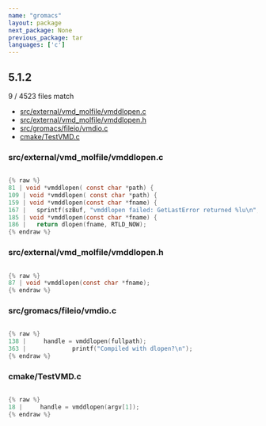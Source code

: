 ```yaml
---
name: "gromacs"
layout: package
next_package: None
previous_package: tar
languages: ['c']
---
```

## 5.1.2
9 / 4523 files match

 - [src/external/vmd_molfile/vmddlopen.c](#srcexternalvmd_molfilevmddlopenc)
 - [src/external/vmd_molfile/vmddlopen.h](#srcexternalvmd_molfilevmddlopenh)
 - [src/gromacs/fileio/vmdio.c](#srcgromacsfileiovmdioc)
 - [cmake/TestVMD.c](#cmaketestvmdc)

### src/external/vmd_molfile/vmddlopen.c

```c

{% raw %}
81 | void *vmddlopen( const char *path) {
109 | void *vmddlopen( const char *path) {
159 | void *vmddlopen(const char *fname) {
167 |   sprintf(szBuf, "vmddlopen failed: GetLastError returned %lu\n", dw);
185 | void *vmddlopen(const char *fname) {
186 |   return dlopen(fname, RTLD_NOW);
{% endraw %}

```
### src/external/vmd_molfile/vmddlopen.h

```c

{% raw %}
87 | void *vmddlopen(const char *fname);
{% endraw %}

```
### src/gromacs/fileio/vmdio.c

```c

{% raw %}
138 |     handle = vmddlopen(fullpath);
363 |             printf("Compiled with dlopen?\n");
{% endraw %}

```
### cmake/TestVMD.c

```c

{% raw %}
18 |     handle = vmddlopen(argv[1]);
{% endraw %}

```